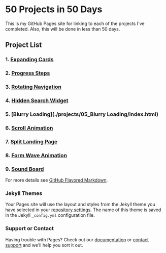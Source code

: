 # 50 Projects in 50 Days

This is my GitHub Pages site for linking to each of the projects I've completed. Also, this will be done in less than 50 days.

## Project List

### 1. [Expanding Cards](./projects/01_Expanding_Cards/index.html)

### 2. [Progress Steps](./projects/02_Progress_Steps/index.html)

### 3. [Rotating Navigation](./projects/03_Rotating_Navigation/index.html)

### 4. [Hidden Search Widget](./projects/04_Hidden_Search_Widget/index.html)

### 5. [Blurry Loading](./projects/05_Blurry Loading/index.html)

### 6. [Scroll Animation](./projects/06_Scroll_Animation/index.html)

### 7. [Split Landing Page](./projects/07_Split_Landing_Page/index.html)

### 8. [Form Wave Animation](./projects/08_Form_Wave_Animation/index.html)

### 9. [Sound Board](./projects/09_Sound_Board/index.html)

For more details see [GitHub Flavored Markdown](https://guides.github.com/features/mastering-markdown/).

### Jekyll Themes

Your Pages site will use the layout and styles from the Jekyll theme you have selected in your [repository settings](https://github.com/weebs11/50-in-50/settings). The name of this theme is saved in the Jekyll `_config.yml` configuration file.

### Support or Contact

Having trouble with Pages? Check out our [documentation](https://docs.github.com/categories/github-pages-basics/) or [contact support](https://support.github.com/contact) and we’ll help you sort it out.
